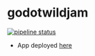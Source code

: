 # godotwildjam

[![pipeline status](https://gitlab.com/aldevs/gamedev/godotwildjam/badges/master/pipeline.svg)](https://gitlab.com/aldevs/gamedev/godotwildjam/-/commits/master)

- App deployed [here](https://tducasse.itchio/orbiter)

